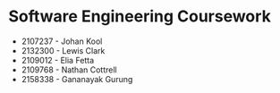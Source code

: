 # Software Engineering Coursework

- 2107237 - Johan Kool
- 2132300 - Lewis Clark
- 2109012 - Elia Fetta
- 2109768 - Nathan Cottrell
- 2158338 - Gananayak Gurung
